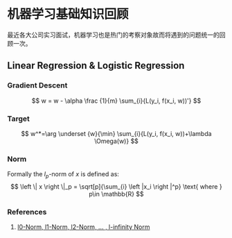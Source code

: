 # 机器学习基础知识回顾

最近各大公司实习面试，机器学习也是热门的考察对象故而将遇到的问题统一的回顾一次。

## Linear Regression & Logistic Regression

### Gradient Descent

$$
w = w - \alpha \frac {1}{m} \sum_{i}{L(y_i, f(x_i, w))'}
$$

### Target

$$
w^*=\arg \underset {w}{\min} \sum_{i}{L(y_i, f(x_i, w))+\lambda \Omega(w)}
$$

### Norm

Formally the $l_p$-norm of $x$ is defined as:
$$
\left \| x \right \|_p = \sqrt[p]{\sum_{i} \left |x_i \right |^p} \text{ where } p\in \mathbb{R}
$$

### References

1. [l0-Norm, l1-Norm, l2-Norm, … , l-infinity Norm](https://rorasa.wordpress.com/2012/05/13/l0-norm-l1-norm-l2-norm-l-infinity-norm/)